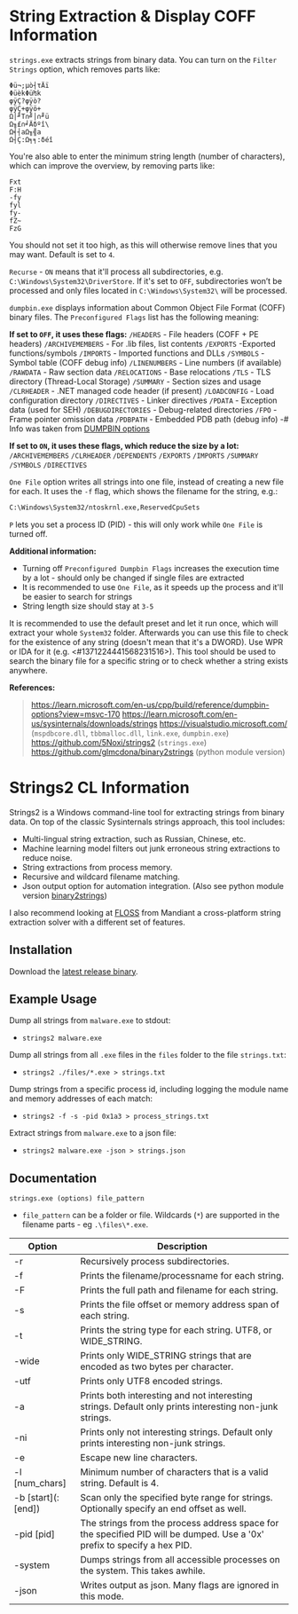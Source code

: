 # String Extraction & Display COFF Information

`strings.exe` extracts strings from binary data. You can turn on the `Filter Strings` option, which removes parts like:
```
Φü¬;µò┤τÄï
ΦüèkΦü₧k
φÿÇ?φÿò?
φÿÇ+φÿö+
Ω│╜T∩╝│∩╜ü
Ω╖£∩╛Äδºî\
Ω╡┤aΩ╖╣a
Ω┤Ç:Ω╕╕:δéî
```
You're also able to enter the minimum string length (number of characters), which can improve the overview, by removing parts like:
```
Fxt
F:H
-fy
fyl
fy-
fZ~
FzG
```
You should not set it too high, as this will otherwise remove lines that you may want. Default is set to `4`.

`Recurse` - `ON` means that it'll process all subdirectories, e.g. `C:\Windows\System32\DriverStore`. If it's set to `OFF`, subdirectories won’t be processed and only files located in `C:\Windows\System32\` will be processed.

`dumpbin.exe` displays information about Common Object File Format (COFF) binary files. The `Preconfigured Flags` list has the following meaning:

__If set to `OFF`, it uses these flags:__
`/HEADERS` - File headers (COFF + PE headers)
`/ARCHIVEMEMBERS` - For .lib files, list contents
`/EXPORTS` -Exported functions/symbols
`/IMPORTS` - Imported functions and DLLs
`/SYMBOLS` - Symbol table (COFF debug info)
`/LINENUMBERS` - Line numbers (if available)
`/RAWDATA` - Raw section data
`/RELOCATIONS` - Base relocations
`/TLS` - TLS directory (Thread-Local Storage)
`/SUMMARY` - Section sizes and usage
`/CLRHEADER` - .NET managed code header (if present)
`/LOADCONFIG` - Load configuration directory
`/DIRECTIVES` - Linker directives
`/PDATA` - Exception data (used for SEH)
`/DEBUGDIRECTORIES` - Debug-related directories
`/FPO` - Frame pointer omission data
`/PDBPATH` - Embedded PDB path (debug info)
-# Info was taken from [DUMPBIN options](https://learn.microsoft.com/en-us/cpp/build/reference/dumpbin-options?view=msvc-170)

__If set to `ON`, it uses these flags, which reduce the size by a lot:__
`/ARCHIVEMEMBERS`
`/CLRHEADER`
`/DEPENDENTS`
`/EXPORTS`
`/IMPORTS`
`/SUMMARY`
`/SYMBOLS`
`/DIRECTIVES`

`One File` option writes all strings into one file, instead of creating a new file for each. It uses the `-f` flag, which shows the filename for the string, e.g.:
```cmd
C:\Windows\System32/ntoskrnl.exe,ReservedCpuSets
```
`P` lets you set a process ID (PID) - this will only work while `One File` is turned off.

__Additional information:__
- Turning off `Preconfigured Dumpbin Flags` increases the execution time by a lot - should only be changed if single files are extracted
- It is recommended to use `One File`, as it speeds up the process and it'll be easier to search for strings
- String length size should stay at `3-5`

It is recommended to use the default preset and let it run once, which will extract your whole `System32` folder. Afterwards you can use this file to check for the existence of any string (doesn't mean that it's a DWORD). Use WPR or IDA for it (e.g. <#1371224441568231516>). This tool should be used to search the binary file for a specific string or to check whether a string exists anywhere.

__References:__
> https://learn.microsoft.com/en-us/cpp/build/reference/dumpbin-options?view=msvc-170
> https://learn.microsoft.com/en-us/sysinternals/downloads/strings
> https://visualstudio.microsoft.com/ (`mspdbcore.dll`, `tbbmalloc.dll`, `link.exe`, `dumpbin.exe`)
> https://github.com/5Noxi/strings2 (`strings.exe`)
> https://github.com/glmcdona/binary2strings (python module version)


# Strings2 CL Information

Strings2 is a Windows command-line tool for extracting strings from binary data. On top of the classic Sysinternals strings approach, this tool includes:
- Multi-lingual string extraction, such as Russian, Chinese, etc.
- Machine learning model filters out junk erroneous string extractions to reduce noise.
- String extractions from process memory.
- Recursive and wildcard filename matching.
- Json output option for automation integration. (Also see python module version [binary2strings](https://github.com/glmcdona/binary2strings))

I also recommend looking at [FLOSS](https://github.com/mandiant/flare-floss) from Mandiant a cross-platform string extraction solver with a different set of features.

## Installation
Download the [latest release binary](https://github.com/5Noxi/strings2/releases).

## Example Usage

Dump all strings from `malware.exe` to stdout:

* ```strings2 malware.exe```

Dump all strings from all `.exe` files in the `files` folder to the file `strings.txt`:
* ```strings2 ./files/*.exe > strings.txt```

Dump strings from a specific process id, including logging the module name and memory addresses of each match:
* ```strings2 -f -s -pid 0x1a3 > process_strings.txt```

Extract strings from `malware.exe` to a json file:
* ```strings2 malware.exe -json > strings.json```

## Documentation

```strings.exe (options) file_pattern```

* `file_pattern` can be a folder or file. Wildcards (`*`) are supported in the filename parts - eg `.\files\*.exe`.

|Option|Description|
|--|--|
|-r|Recursively process subdirectories.|
|-f|Prints the filename/processname for each string.|
|-F|Prints the full path and filename for each string.|
|-s|Prints the file offset or memory address span of each string.|
|-t|Prints the string type for each string. UTF8, or WIDE_STRING.|
|-wide|Prints only WIDE_STRING strings that are encoded as two bytes per character.|
|-utf|Prints only UTF8 encoded strings.|
|-a|Prints both interesting and not interesting strings. Default only prints interesting non-junk strings.|
|-ni|Prints only not interesting strings. Default only prints interesting non-junk strings.|
|-e|Escape new line characters.|
|-l [num_chars]|Minimum number of characters that is a valid string. Default is 4.|
|-b [start]\(:[end]\)|Scan only the specified byte range for strings. Optionally specify an end offset as well.|
|-pid [pid]|The strings from the process address space for the specified PID will be dumped. Use a '0x' prefix to specify a hex PID.|
|-system|Dumps strings from all accessible processes on the system. This takes awhile.|
|-json|Writes output as json. Many flags are ignored in this mode.|
